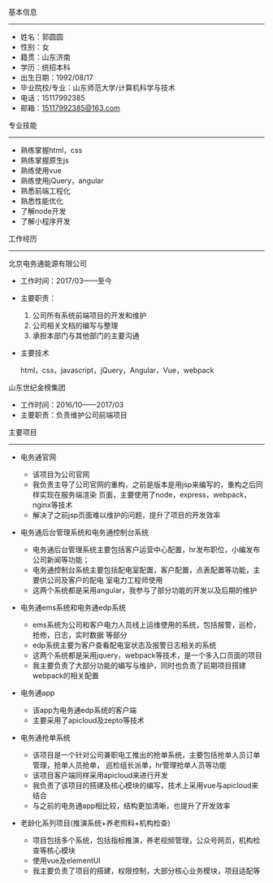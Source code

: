 基本信息

---
- 姓名：郭圆圆
- 性别：女
- 籍贯：山东济南
- 学历：统招本科
- 出生日期：1992/08/17
- 毕业院校/专业：山东师范大学/计算机科学与技术
- 电话：15117992385
- 邮箱：15117992385@163.com



专业技能

---
- 熟练掌握html，css
- 熟练掌握原生js
- 熟练使用vue
- 熟练使用jQuery，angular
- 熟悉前端工程化
- 熟悉性能优化
- 了解node开发
- 了解小程序开发

工作经历

---
北京电务通能源有限公司

 - 工作时间：2017/03——至今
 - 主要职责：
    1. 公司所有系统前端项目的开发和维护
    2. 公司相关文档的编写与整理
    3. 承担本部门与其他部门的主要沟通

- 主要技术
    
     html，css，javascript，jQuery，Angular，Vue，webpack



山东世纪金榜集团
- 工作时间：2016/10——2017/03
- 主要职责：负责维护公司前端项目

主要项目

---

- 电务通官网
    - 该项⽬为公司官⽹
    - 我负责主导了公司官⽹的重构，之前是版本是⽤jsp来编写的，重构之后同样实现在服务端渲染 ⻚⾯，主要使⽤了node，express，webpack，nginx等技术
    - 解决了之前jsp⻚⾯难以维护的问题，提升了项⽬的开发效率

- 电务通后台管理系统和电务通控制台系统
    - 电务通后台管理系统主要包括客户运营中⼼配置，hr发布职位，⼩编发布公司新闻等功能；
    - 电务通控制台系统主要包括配电室配置，客户配置，点表配置等功能，主要供公司及客户的配电 室电⼒⼯程师使⽤
    - 这两个系统都是采⽤angular，我参与了部分功能的开发以及后期的维护

- 电务通ems系统和电务通edp系统
    - ems系统为公司和客户电⼒⼈员线上运维使⽤的系统，包括报警，巡检，抢修，⽇志，实时数据 等部分
    - edp系统主要为客户查看配电室状态及报警⽇志相关的系统
    - 这两个系统都是采⽤jquery，webpack等技术，是⼀个多⼊⼝⻚⾯的项⽬
    - 我主要负责了⼤部分功能的编写与维护，同时也负责了前期项⽬搭建webpack的相关配置

- 电务通app
    - 该app为电务通edp系统的客户端
    - 主要采⽤了apicloud及zepto等技术

- 电务通抢单系统
    - 该项⽬是⼀个针对公司兼职电⼯推出的抢单系统，主要包括抢单⼈员订单管理，抢单⼈员抢单， 巡检组⻓派单，hr管理抢单⼈员等功能
    - 该项⽬客户端同样采⽤apicloud来进⾏开发
    - 我负责了该项⽬的搭建及核⼼模块的编写，技术上采⽤vue与apicloud来结合
    - 与之前的电务通app相⽐较，结构更加清晰，也提升了开发效率

- ⽼龄化系列项目(推演系统+养老照料+机构检查)
    - 项目包括多个系统，包括指标推演，养老视频管理，公众号网页，机构检查等核心模块
    - 使⽤vue及elementUI
    - 我主要负责了项⽬的搭建，权限控制，大部分核心业务模块，项目适配等




 